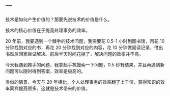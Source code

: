 ## 一

技术是如何产生价值的？那要先说技术的价值是什么。

技术的核心价值在于提高处理事务的效率。

20 年前，我要遇到一个棘手的技术问题，我需要花 0.5-1 小时到图书馆，再花 10 分钟找到对应的书，再花 20 分钟找到对应的内容，花 10 分钟做阅读记录，借出书然后回家尝试解决。前后半天时间花掉了，解决问题的效率并不高。

今天我遇到棘手的问题，我拿起手机搜索一下问题，0.5 秒有结果，并且再遇到新问题可以随时得到答案，效率是极高的。

类似的情景，今天与 20 年相比，个人处理事务的效率翻了上千倍，获得知识的效率同样提高很多。这就是技术带来的价值。
